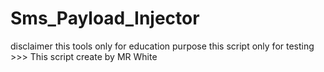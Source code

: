 # Sms_Payload_Injector
disclaimer this tools only for education purpose this script only for testing >>> This script create by MR White
